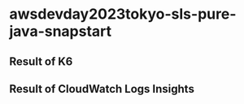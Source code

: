 # awsdevday2023tokyo-sls-pure-java-snapstart

## Result of K6

## Result of CloudWatch Logs Insights

